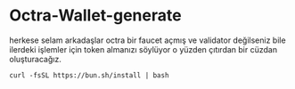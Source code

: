# Octra-Wallet-generate
herkese selam arkadaşlar octra bir faucet açmış ve validator değilseniz bile ilerdeki işlemler için token almanızı söylüyor o yüzden çıtırdan bir cüzdan oluşturacağız.

````curl -fsSL https://bun.sh/install | bash````
